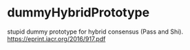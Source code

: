 # dummyHybridPrototype
stupid dummy prototype for hybrid consensus (Pass and Shi). https://eprint.iacr.org/2016/917.pdf

